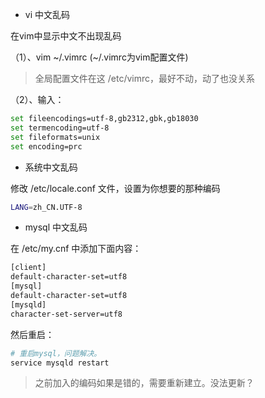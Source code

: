 - vi 中文乱码

在vim中显示中文不出现乱码

（1）、vim ~/.vimrc (~/.vimrc为vim配置文件)

> 全局配置文件在这 /etc/vimrc，最好不动，动了也没关系

（2）、输入：

```bash
set fileencodings=utf-8,gb2312,gbk,gb18030  
set termencoding=utf-8  
set fileformats=unix  
set encoding=prc  
```

- 系统中文乱码

修改 /etc/locale.conf 文件，设置为你想要的那种编码

```bash
LANG=zh_CN.UTF-8
```

- mysql 中文乱码

在 /etc/my.cnf 中添加下面内容：

```bash
[client]
default-character-set=utf8
[mysql]
default-character-set=utf8
[mysqld]
character-set-server=utf8
```

然后重启：

```bash
# 重启mysql，问题解决。
service mysqld restart
```

> 之前加入的编码如果是错的，需要重新建立。没法更新？
